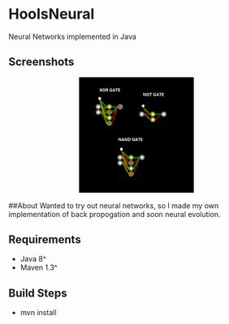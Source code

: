 # HooIsNeural
Neural Networks implemented in Java

## Screenshots
<div align="center">
        <img width="45%" src="https://raw.githubusercontent.com/hkamran/HooIsNeural/master/images/preview.png"></img>
</div>

##About
Wanted to try out neural networks, so I made my own implementation of back propogation and soon neural evolution.

## Requirements

- Java 8^
- Maven 1.3^

## Build Steps

* mvn install

